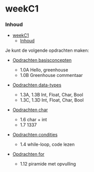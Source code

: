 # weekC1 [](title-id)

### Inhoud[](toc-id)
- [weekC1 ](#weekc1-)
    - [Inhoud](#inhoud)


Je kunt de volgende opdrachten maken:
- [Opdrachten basisconcepten](../../basisconcepten/opdr_basisconcepten.md)
  - 1.0A Hello, greenhouse
  - 1.0B Greenhouse commentaar

- [Opdrachten data-types](../../data-types/opdr_data-types)
  - 1.3A, 1.3B Int, Float, Char, Bool
  - 1.3C, 1.3D Int, Float, Char, Bool
- [Opdrachten char](../../data-types/char/opdr_char.md)
    - 1.6 char + int
    - 1.7 1337
- [Opdrachten condities](../../condities/while/opdr_while_lezen.md)
  - 1.4 while-loop, code lezen
- [Opdrachten for](../../condities/for/opdr_piramide.md)
    - 1.12 piramide met opvulling
